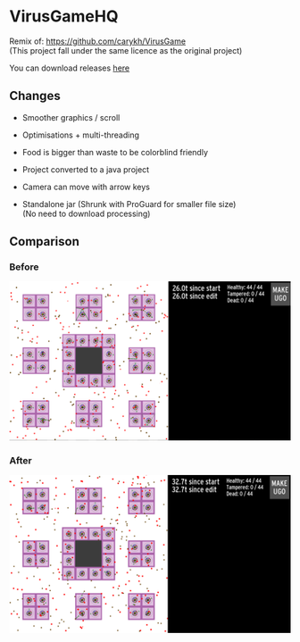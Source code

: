 # VirusGameHQ

Remix of: https://github.com/carykh/VirusGame  
(This project fall under the same licence as the original project)

You can download releases [here](https://github.com/Fox2Code/VirusGameHQ/releases)

## Changes

- Smoother graphics / scroll

- Optimisations + multi-threading

- Food is bigger than waste to be colorblind friendly

- Project converted to a java project

- Camera can move with arrow keys

- Standalone jar (Shrunk with ProGuard for smaller file size)  
  (No need to download processing)

## Comparison

### Before

![](imgs/VirusGameBefore.png)

### After

![](imgs/VirusGameAfter.png)